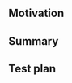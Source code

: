 <!--
Thanks for submitting a pull request!
Please provide enough information so that others can review your pull request.
Motivation and Test plan are mandatory.
-->

## Motivation

<!--
If pull request address existing issues, link the issues, thats all.

If issue for this soled problem does not exist,
please share your motivation and describe the problem.
We may ask you to open issue to discuss the problem first.
-->

## Summary

<!--
Explain how your implementation works and your thoughts behind the solution.
It will help maintainers to review your PR.
You can skip it if PR is trivial.
-->

## Test plan

<!--
Demonstrate the code is solid.
Example: The exact commands you ran and their output.
Write down steps on how maintainers can test your PR.
-->
